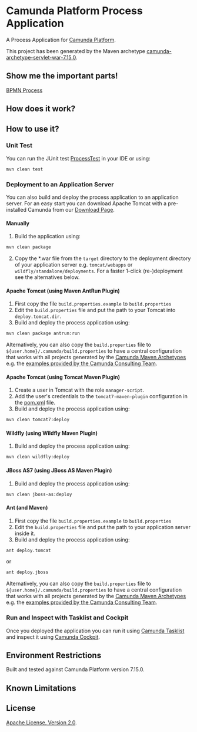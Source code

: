 # Camunda Platform Process Application
A Process Application for [Camunda Platform](http://docs.camunda.org).

This project has been generated by the Maven archetype
[camunda-archetype-servlet-war-7.15.0](https://docs.camunda.org/manual/latest/user-guide/process-applications/maven-archetypes/).

## Show me the important parts!
[BPMN Process](src/main/resources/process.bpmn)

## How does it work?

## How to use it?

### Unit Test
You can run the JUnit test [ProcessTest](src/test/java/com/camunda/bpm/camunda_bpm/ProcessTest.java) in your IDE or using:

```bash
mvn clean test
```

### Deployment to an Application Server
You can also build and deploy the process application to an application server.
For an easy start you can download Apache Tomcat with a pre-installed Camunda
from our [Download Page](https://camunda.com/download/).

#### Manually
1. Build the application using:

```bash
mvn clean package
```
2. Copy the *.war file from the `target` directory to the deployment directory
of your application server e.g. `tomcat/webapps` or `wildfly/standalone/deployments`.
For a faster 1-click (re-)deployment see the alternatives below.

#### Apache Tomcat (using Maven AntRun Plugin)
1. First copy the file `build.properties.example` to `build.properties`
2. Edit the `build.properties` file and put the path to your Tomcat into `deploy.tomcat.dir`.
3. Build and deploy the process application using:

```bash
mvn clean package antrun:run
```

Alternatively, you can also copy the `build.properties` file to `${user.home}/.camunda/build.properties`
to have a central configuration that works with all projects generated by the
[Camunda Maven Archetypes](https://docs.camunda.org/manual/latest/user-guide/process-applications/maven-archetypes/) e.g. the [examples provided by the Camunda Consulting Team](https://github.com/camunda-consulting/code).

#### Apache Tomcat (using Tomcat Maven Plugin)
1. Create a user in Tomcat with the role `manager-script`.
2. Add the user's credentials to the `tomcat7-maven-plugin` configuration in the [pom.xml](pom.xml) file.
3. Build and deploy the process application using:

```bash
mvn clean tomcat7:deploy
```

#### Wildfly (using Wildfly Maven Plugin)
1. Build and deploy the process application using:

```bash
mvn clean wildfly:deploy
```

#### JBoss AS7 (using JBoss AS Maven Plugin)
1. Build and deploy the process application using:
```bash
mvn clean jboss-as:deploy
```

#### Ant (and Maven)
1. First copy the file `build.properties.example` to `build.properties`
2. Edit the `build.properties` file and put the path to your application server inside it.
3. Build and deploy the process application using:

```bash
ant deploy.tomcat
```
or

```bash
ant deploy.jboss
```

Alternatively, you can also copy the `build.properties` file to `${user.home}/.camunda/build.properties`
to have a central configuration that works with all projects generated by the
[Camunda Maven Archetypes](https://docs.camunda.org/manual/latest/user-guide/process-applications/maven-archetypes/) e.g. the [examples provided by the Camunda Consulting Team](https://github.com/camunda-consulting/code).

### Run and Inspect with Tasklist and Cockpit
Once you deployed the application you can run it using
[Camunda Tasklist](http://docs.camunda.org/latest/guides/user-guide/#tasklist)
and inspect it using
[Camunda Cockpit](http://docs.camunda.org/latest/guides/user-guide/#cockpit).

## Environment Restrictions
Built and tested against Camunda Platform version 7.15.0.

## Known Limitations

## License
[Apache License, Version 2.0](http://www.apache.org/licenses/LICENSE-2.0).

<!-- Tweet
New @Camunda example: Camunda Platform Process Application - A Process Application for [Camunda Platform](http://docs.camunda.org). https://github.com/camunda-consulting/code/tree/master/snippets/camunda-bpm
-->
